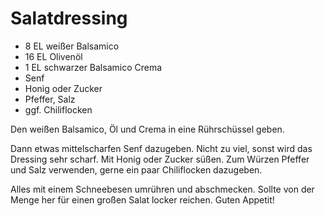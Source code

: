 # Salatdressing

* 8 EL weißer Balsamico
* 16 EL Olivenöl
* 1 EL schwarzer Balsamico Crema
* Senf
* Honig oder Zucker
* Pfeffer, Salz
* ggf. Chiliflocken

Den weißen Balsamico, Öl und Crema in eine Rührschüssel geben.

Dann etwas mittelscharfen Senf dazugeben. Nicht zu viel, sonst wird das Dressing sehr scharf. Mit Honig oder Zucker süßen. Zum Würzen Pfeffer und Salz verwenden, gerne ein paar Chiliflocken dazugeben.

Alles mit einem Schneebesen umrühren und abschmecken. Sollte von der Menge her für einen großen Salat locker reichen. Guten Appetit!
